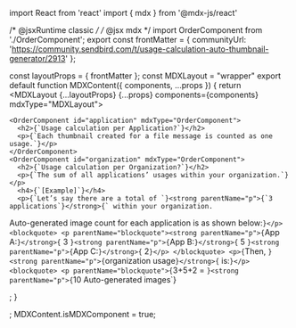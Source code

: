 
import React from 'react'
import { mdx } from '@mdx-js/react'

/* @jsxRuntime classic */
/* @jsx mdx */
import OrderComponent from './OrderComponent';
export const frontMatter = {
  communityUrl: 'https://community.sendbird.com/t/usage-calculation-auto-thumbnail-generator/2913'
};

const layoutProps = {
  frontMatter
};
const MDXLayout = "wrapper"
export default function MDXContent({
  components,
  ...props
}) {
  return <MDXLayout {...layoutProps} {...props} components={components} mdxType="MDXLayout">


    <OrderComponent id="application" mdxType="OrderComponent">
      <h2>{`Usage calculation per Application?`}</h2>
      <p>{`Each thumbnail created for a file message is counted as one usage.`}</p>
    </OrderComponent>
    <OrderComponent id="organization" mdxType="OrderComponent">
      <h2>{`Usage calculation per Organization?`}</h2>
      <p>{`The sum of all applications’ usages within your organization.`}</p>
      <h4>{`[Example]`}</h4>
      <p>{`Let’s say there are a total of `}<strong parentName="p">{`3 applications`}</strong>{` within your organization.
Auto-generated image count for each application is as shown below:`}</p>
      <blockquote>
        <p parentName="blockquote"><strong parentName="p">{`App A:`}</strong>{` 3
`}<strong parentName="p">{`App B:`}</strong>{` 5
`}<strong parentName="p">{`App C:`}</strong>{` 2`}</p>
      </blockquote>
      <p>{`Then, `}<strong parentName="p">{`organization usage`}</strong>{` is:`}</p>
      <blockquote>
        <p parentName="blockquote">{`3+5+2 = `}<strong parentName="p">{`10 Auto-generated images`}</strong></p>
      </blockquote>
    </OrderComponent>
    </MDXLayout>;
}

;
MDXContent.isMDXComponent = true;